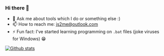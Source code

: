 ### Hi there 👋

- 💬 Ask me about tools which I do or something else :)
- 📫 How to reach me: js2me@outlook.com
- ⚡ Fun fact: I've started learning programming on `.bat` files (joke viruses for Windows) 😁

[![Github stats](https://github-readme-stats.vercel.app/api?username=js2me&show_icons=true&theme=material-palenight)](https://github.com/anuraghazra/github-readme-stats)

